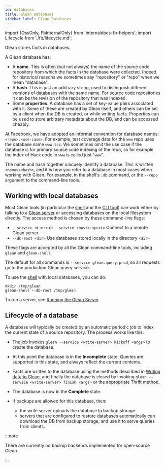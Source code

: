 ```yaml
---
id: databases
title: Glean Databases
sidebar_label: Glean Databases
---
```


import {OssOnly, FbInternalOnly} from 'internaldocs-fb-helpers';
import Lifecycle from './fb/lifecycle.md';

Glean stores facts in databases.

A Glean database has:
* A **name**. This is often (but not always) the name of the source code repository from which the facts in the database were collected. Indeed, for historical reasons we sometimes say "repository" or "repo" when we mean "database".
* A **hash**. This is just an arbitrary string, used to distinguish different versions of databases with the same name. For source code repositories it can be the revision of the repository that was indexed.
* Some **properties**. A database has a set of key-value pairs associated with it. Some of these are created by Glean itself, and others can be set by a client when the DB is created, or while writing facts. Properties can be used to store arbitrary metadata about the DB, and can be accessed cheaply.

<FbInternalOnly>

At Facebook, we have adopted an informal convention for database names: `<repo>.<use-case>`. For example, test coverage data for the `www` repo uses the database name `www.tcc`. We sometimes omit the use case if the database is for primary source code indexing of the repo, so for example the index of Hack code in `www` is called just "`www`".

</FbInternalOnly>

The name and hash together uniquely identify a database. This is written `<name>/<hash>`, and it is how you refer to a database in most cases when working with Glean. For example, in the shell's `:db` command, or the `--repo` argument to the command-line tools.

## Working with local databases

Most Glean tools (in particular the [shell](shell) and the [CLI
tool](cli)) can work either by talking to a [Glean server](server) or
accessing databases on the local filesystem directly. The access
method is chosen by these command-line flags:

* `--service <tier>` or `--service <host>:<port>`  Connect to a remote Glean server.
* `--db-root <dir>`  Use databases stored locally in the directory `<dir>`

These flags are accepted by all the Glean command-line tools, including `glean` and `glean-shell`.

<FbInternalOnly>

The default for all commands is `--service glean.query.prod`, so all requests go to the production Glean query service.

</FbInternalOnly>

To use the [shell](shell) with local databases, you can do:

```lang=sh
mkdir /tmp/glean
glean-shell --db-root /tmp/glean
```

To run a server, see [Running the Glean Server](server).

## Lifecycle of a database

A database will typically be created by an automatic periodic job to
index the current state of a source repository.  The process works
like this:

<Lifecycle />

<OssOnly>

* The job invokes `glean --service <write-server> kickoff <args>` to create the database.

* At this point the database is in the **Incomplete** state. Queries
are supported in this state, and always reflect the current contents.

* Facts are written to the database using the methods described in [Writing data to Glean](write), and finally the database is closed by invoking `glean --service <write-server> finish <args>` or the appropriate Thrift method.

* The database is now in the **Complete** state.

* If backups are allowed for this database, then:
  * the write server uploads the database to backup storage.
  * servers that are configured to restore databases automatically can download the DB from backup storage, and use it to serve queries from clients.

:::note

There are currently no backup backends implemented for open-source Glean.

:::

</OssOnly>
